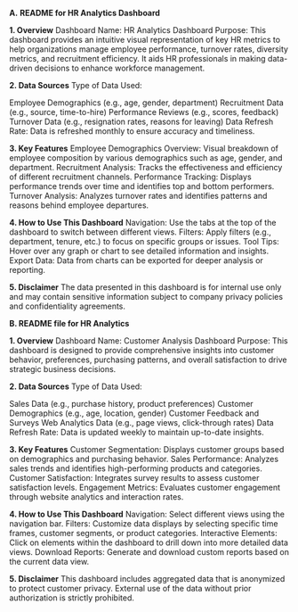 **A.** **README for HR Analytics Dashboard**

**1. Overview**
Dashboard Name: HR Analytics Dashboard
Purpose: This dashboard provides an intuitive visual representation of key HR metrics to help organizations manage employee performance, turnover rates, diversity metrics, and recruitment efficiency. It aids HR professionals in making data-driven decisions to enhance workforce management.

**2. Data Sources**
Type of Data Used:

Employee Demographics (e.g., age, gender, department)
Recruitment Data (e.g., source, time-to-hire)
Performance Reviews (e.g., scores, feedback)
Turnover Data (e.g., resignation rates, reasons for leaving)
Data Refresh Rate: Data is refreshed monthly to ensure accuracy and timeliness.

**3. Key Features**
Employee Demographics Overview: Visual breakdown of employee composition by various demographics such as age, gender, and department.
Recruitment Analysis: Tracks the effectiveness and efficiency of different recruitment channels.
Performance Tracking: Displays performance trends over time and identifies top and bottom performers.
Turnover Analysis: Analyzes turnover rates and identifies patterns and reasons behind employee departures.

**4. How to Use This Dashboard**
Navigation: Use the tabs at the top of the dashboard to switch between different views.
Filters: Apply filters (e.g., department, tenure, etc.) to focus on specific groups or issues.
Tool Tips: Hover over any graph or chart to see detailed information and insights.
Export Data: Data from charts can be exported for deeper analysis or reporting.

**5. Disclaimer**
The data presented in this dashboard is for internal use only and may contain sensitive information subject to company privacy policies and confidentiality agreements.

**B. README file for HR Analytics**

**1. Overview**
Dashboard Name: Customer Analysis Dashboard
Purpose: This dashboard is designed to provide comprehensive insights into customer behavior, preferences, purchasing patterns, and overall satisfaction to drive strategic business decisions.

**2. Data Sources**
Type of Data Used:

Sales Data (e.g., purchase history, product preferences)
Customer Demographics (e.g., age, location, gender)
Customer Feedback and Surveys
Web Analytics Data (e.g., page views, click-through rates)
Data Refresh Rate: Data is updated weekly to maintain up-to-date insights.

**3. Key Features**
Customer Segmentation: Displays customer groups based on demographics and purchasing behavior.
Sales Performance: Analyzes sales trends and identifies high-performing products and categories.
Customer Satisfaction: Integrates survey results to assess customer satisfaction levels.
Engagement Metrics: Evaluates customer engagement through website analytics and interaction rates.

**4. How to Use This Dashboard**
Navigation: Select different views using the navigation bar.
Filters: Customize data displays by selecting specific time frames, customer segments, or product categories.
Interactive Elements: Click on elements within the dashboard to drill down into more detailed data views.
Download Reports: Generate and download custom reports based on the current data view.

**5. Disclaimer**
This dashboard includes aggregated data that is anonymized to protect customer privacy. External use of the data without prior authorization is strictly prohibited.
